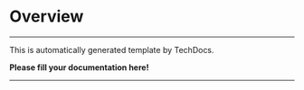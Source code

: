 # Overview

---

This is automatically generated template by TechDocs.

**Please fill your documentation here!**

---
